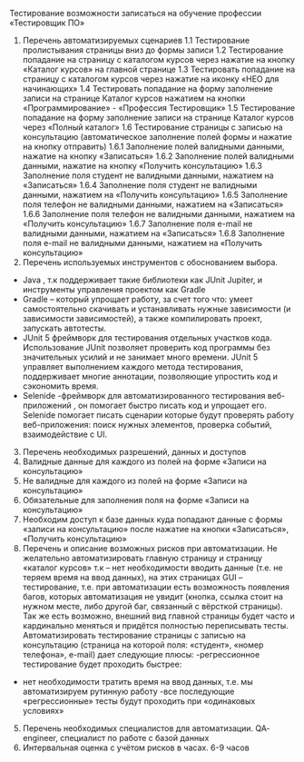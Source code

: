 Тестирование возможности записаться на обучение профессии «Тестировщик ПО»
1.	Перечень автоматизируемых сценариев 
1.1	Тестирование пролистывания страницы вниз до формы записи
1.2	Тестирование попадание на страницу с каталогом курсов через нажатие на кнопку «Каталог курсов» на главной странице
1.3	Тестировать попадание на страницу с каталогом курсов через нажатие на иконку «НЕО для начинающих»
1.4	Тестировать попадание на форму заполнение записи на странице Каталог курсов нажатием на кнопки «Программирование» - «Профессия Тестировщик»
1.5	Тестирование попадание на форму заполнение записи на странице Каталог курсов через «Полный каталог»
1.6	Тестирование страницы с записью на консультацию (автоматическое заполнение полей формы и нажатие на кнопку отправить)
1.6.1	Заполнение полей валидными данными, нажатие на кнопку «Записаться»
1.6.2	Заполнение полей валидными данными, нажатие на кнопку «Получить консультацию»
1.6.3	Заполнение поля студент не валидными данными, нажатием на «Записаться»
1.6.4	Заполнение поля студент не валидными данными, нажатием на «Получить консультацию»
1.6.5	Заполнение поля телефон не валидными данными, нажатием на «Записаться»
1.6.6	Заполнение поля телефон не валидными данными, нажатием на «Получить консультацию»
1.6.7	Заполнение поля e-mail не валидными данными, нажатием на «Записаться»
1.6.8	Заполнение поля e-mail не валидными данными, нажатием на «Получить консультацию»
2. Перечень используемых инструментов с обоснованием выбора.
- Java , т.к поддерживает такие библиотеки как JUnit Jupiter, и инструменты управления проектом как Gradle
- Gradle – который упрощает работу, за счет того что:  умеет самостоятельно скачивать и устанавливать нужные зависимости (и зависимости зависимостей), а также компилировать проект, запускать автотесты.
- JUnit 5 фреймворк для тестирования отдельных участков кода. Использование JUnit позволяет проверить код программы без значительных усилий и не занимает много времени.  JUnit 5 управляет выполнением каждого метода тестирования, поддерживает многие аннотации, позволяющие упростить код и сэкономить время. 
- Selenide -фреймворк для автоматизированного тестирования веб-приложений , он помогает быстро писать код и упрощает его. Selenide помогает писать сценарии которые будут проверять работу веб-приложения: поиск нужных элементов, проверка событий, взаимодействие с UI. 
3. Перечень необходимых разрешений, данных и доступов
1. Валидные данные для каждого из полей на форме «Записи на консультацию»
2. Не валидные для каждого из полей на форме «Записи на консультацию»
3. Обязательные для заполнения поля на форме «Записи на консультацию»
4. Необходим доступ к базе данных куда попадают данные с формы «записи на консультацию» после нажатие на кнопки «Записаться», «Получить консультацию»
4. Перечень и описание возможных рисков при автоматизации.
Не желательно автоматизировать главную страницу и страницу «каталог курсов» т.к – нет необходимости вводить данные (т.е. не теряем время на ввод данных), на этих страницах GUI – тестирование, т.е. при автоматизации есть возможность появления багов, которых автоматизация не увидит (кнопка, ссылка стоит на нужном месте, либо другой баг, связанный с вёрсткой страницы). Так же есть возможно, внешний вид  главной страницы будет часто и кардинально меняться и придётся полностью переписывать тесты.
Автоматизировать тестирование страницы с записью на консультацию (страница на которой поля:  «студент», «номер телефона», e-mail) дает следующие плюсы: 
-регрессионное тестирование будет проходить быстрее: 
- нет необходимости тратить время на ввод данных, т.е. мы автоматизируем рутинную работу
 -все последующие «регрессионные» тесты будут проходить при «одинаковых условиях»
5. Перечень необходимых специалистов для автоматизации.
QA- engineer, специалист по работе с базой данных
6. Интервальная оценка с учётом рисков в часах.
6-9 часов

